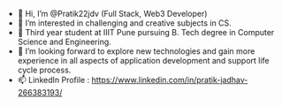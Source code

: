 - 👋 Hi, I’m @Pratik22jdv (Full Stack, Web3 Developer)
- 👀 I’m interested in challenging and creative subjects in CS. 
- 🌱 Third year student at IIIT Pune pursuing B. Tech degree in Computer Science and Engineering.
- 💞️ I’m looking forward to explore new technologies and gain more experience in all aspects of application development and support life cycle process.
- 📫 LinkedIn Profile : https://www.linkedin.com/in/pratik-jadhav-266383193/

<!---
Pratik22jdv/Pratik22jdv is a ✨ special ✨ repository because its `README.md` (this file) appears on your GitHub profile.
You can click the Preview link to take a look at your changes.
--->
